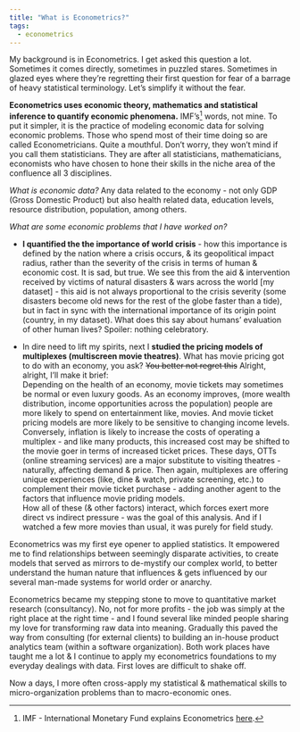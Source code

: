 ```yaml
---
title: "What is Econometrics?"
tags:
  - econometrics
---
```

My background is in Econometrics. I get asked this question a lot. Sometimes it comes directly, sometimes in puzzled stares. Sometimes in glazed eyes where they’re regretting their first question for fear of a barrage of heavy statistical terminology. 
Let’s simplify it without the fear. 

**Econometrics uses economic theory, mathematics and statistical inference to quantify economic phenomena.** IMF’s[^imf] words, not mine. To put it simpler, it is the practice of modeling economic data for solving economic problems. Those who spend most of their time doing so are called Econometricians. Quite a mouthful. Don’t worry, they won’t mind if you call them statisticians. They are after all statisticians, mathematicians, economists who have chosen to hone their skills in the niche area of the confluence all 3 disciplines.

*What is economic data?* Any data related to the economy - not only GDP (Gross Domestic Product) but also health related data, education levels, resource distribution, population, among others. 

*What are some economic problems that I have worked on?*
* **I quantified the the importance of world crisis** - how this importance is defined by the nation where a crisis occurs, & its geopolitical impact radius, rather than the severity of the crisis in terms of human & economic cost. It is sad, but true. We see this from the aid & intervention received by victims of natural disasters & wars across the world [my dataset] - this aid is not always proportional to the crisis severity (some disasters become old news for the rest of the globe faster than a tide), but in fact in sync with the international importance of its origin point (country, in my dataset). What does this say about humans’ evaluation of other human lives? Spoiler: nothing celebratory.  

* In dire need to lift my spirits, next I **studied the pricing models of multiplexes (multiscreen movie theatres)**. What has movie pricing got to do with an economy, you ask? ~~You better not regret this~~ Alright, alright, I’ll make it brief:  
Depending on the health of an economy, movie tickets may sometimes be normal or even luxury goods. As an economy improves, (more wealth distribution, income opportunities across the population) people are more likely to spend on entertainment like, movies. And movie ticket pricing models are more likely to be sensitive to changing income levels. Conversely, inflation is likely to increase the costs of operating a multiplex - and like many products, this increased cost may be shifted to the movie goer in terms of increased ticket prices. These days, OTTs (online streaming services) are a major substitute to visiting theatres - naturally, affecting demand & price. Then again, multiplexes are offering unique experiences (like, dine & watch, private screening, etc.) to complement their movie ticket purchase - adding another agent to the factors that influence movie priding models.  
How all of these (& other factors) interact, which forces exert more direct vs indirect pressure - was the goal of this analysis. And if I watched a few more movies than usual, it was purely for field study. 

Econometrics was my first eye opener to applied statistics. It empowered me to find relationships between seemingly disparate activities, to create models that served as mirrors to de-mystify our complex world, to better understand the human nature that influences & gets influenced by our several man-made systems for world order or anarchy. 

Econometrics became my stepping stone to move to quantitative market research (consultancy). No, not for more profits - the job was simply at the right place at the right time - and I found several like minded people sharing my love for transforming raw data into meaning. Gradually this paved the way from consulting (for external clients) to building an in-house product analytics team (within a software organization). Both work places have taught me a lot & I continue to apply my econometrics foundations to my everyday dealings with data. First loves are difficult to shake off.

Now a days, I more often cross-apply my statistical & mathematical skills to micro-organization problems than to macro-economic ones.

[^imf]: IMF - International Monetary Fund explains Econometrics [here]("https://www.imf.org/external/pubs/ft/fandd/2011/12/basics.html").